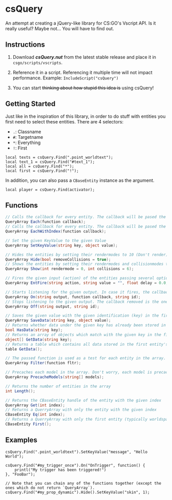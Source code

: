 # csQuery

An attempt at creating a jQuery-like library for CS:GO's Vscript API. Is it really useful? Maybe not... You will have to find out.

## Instructions

1. Download ***csQuery.nut*** from the latest stable release and place it in `csgo/scripts/vscripts`.

2. Reference it in a script. Referencing it multiple time will not impact performance.
   Example: `IncludeScript("csQuery")`

3. You can start ~~thinking about how stupid this idea is~~ using csQuery!

## Getting Started

Just like in the inspiration of this library, in order to do stuff with entities you first need to select these entities.
There are 4 selectors:

- `.`: Classname
- `#`: Targetname
- `*`: Everything
- `!`: First

```squirrel
local texts = csQuery.Find(".point_worldtext");
local text_1 = csQuery.Find("#text_1");
local all = csQuery.Find("*");
local first = csQuery.Find("!");
```

In addition, you can also pass a `CBaseEntity` instance as the argument.

```squirrel
local player = csQuery.Find(activator);
```

## Functions

```cs
// Calls the callback for every entity. The callback will be pased the CBaseEntity as an argument.
QueryArray Each(function callback);
// Calls the callback for every entity. The callback will be pased the CBaseEntity and the index of it in the array as an argument.
QueryArray EachWithIndex(function callback);

// Set the given KeyValue to the given Value
QueryArray SetKeyValue(string key, object value);

// Hides the entities by setting their rendermodes to 10 (Don't render) and, if not asked otherwise, solidity to 0 (Not solid)
QueryArray Hide(bool removeCollisions = true);
// Shows the entities by setting their rendermodes and collisionmodes to the default/given ones
QueryArray Show(int rendermode = 0, int collisions = 6);

// Fires the given input (action) of the entities passing several optional parameters if given.
QueryArray EntFire(string action, string value = "", float delay = 0.0, CBaseEntity activator = null, CBaseEntity caller = null);

// Starts listening for the given output. In case it fires, the callback is called. The id is used to stop listening.
QueryArray On(string output, function callback, string id);
// Stops listening to the given output. The callback removed is the one identified with the id
QueryArray Off(string output, string id);

// Saves the given value with the given identification (key) in the first entity's scope. IMPORTANT: Data saved will 'live' throughout all rounds.
QueryArray SaveData(string key, object value);
// Returns whether data under the given key has already been stored in the first entity's scope. Will not throw an exception if SaveData() has never been used before.
bool HasData(string key);
// Returns an array of objects which match with the given key in the first entity's scoep. Will throw an exception if SaveData() has not been used with the first entity.
object[] GetData(string key);
// Returns a table which contains all data stored in the first entity's scope through SaveData(string key, object value). Will throw an exception if SaveData() has not been used with the first entity.
table GetData();

// The passed function is used as a test for each entity in the array. `this` (environment object) is the current entity.
QueryArray Filter(function fltr);

// Precaches each model in the array. Don't worry, each model is precached only once
QueryArray PrecacheModels(string[] models);

// Returns the number of entities in the array
int Length();

// Returns the CBaseEntity handle of the entity with the given index
QueryArray Get(int index);
// Returns a QuerryArray with only the entity with the given index
CBaseEntity Eq(int index);
// Returns a QuerryArray with only the first entity (typically worldspawn)
CBaseEntity First();
```

## Examples

```squirrel
csQuery.Find(".point_worldtext").SetKeyValue("message", "Hello World");

csQuery.Find("#my_trigger_once").On("OnTrigger", function() {
    printl("My trigger has been triggered!")
}, "FooBar");

// Note that you can chain any of the functions together (except the ones which do not return `QueryArray`).
csQuery.Find("#my_prop_dynamic").Hide().SetKeyValue("skin", 1);
```
